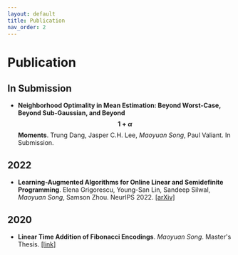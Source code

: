 ```yaml
---
layout: default
title: Publication
nav_order: 2
---
```


<script
  src="https://cdn.mathjax.org/mathjax/latest/MathJax.js?config=TeX-AMS-MML_HTMLorMML"
  type="text/javascript">
</script>

# Publication

## In Submission

- **Neighborhood Optimality in Mean Estimation: Beyond Worst-Case, Beyond Sub-Gaussian, and Beyond $$1 + \alpha$$ Moments**. 
  Trung Dang, Jasper C.H. Lee, *Maoyuan Song*, Paul Valiant.
  In Submission.

## 2022

- **Learning-Augmented Algorithms for Online Linear and Semidefinite Programming**. 
  Elena Grigorescu, Young-San Lin, Sandeep Silwal, *Maoyuan Song*, Samson Zhou.
  NeurIPS 2022. [[arXiv]](https://arxiv.org/abs/2209.10614)

## 2020

- **Linear Time Addition of Fibonacci Encodings**. 
  *Maoyuan Song*.
  Master's Thesis. [[link]](http://reports-archive.adm.cs.cmu.edu/anon/2020/CMU-CS-20-118.pdf)
